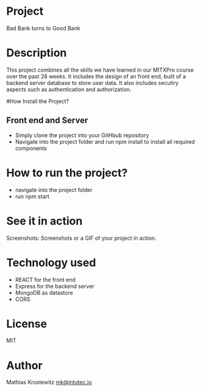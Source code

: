 # Project 
Bad Bank turns to Good Bank

# Description
This project combines all the skills we have learned in our MITXPro course over the past 28 weeks. It includes the design of an front end,
built of a backend server database to store user data. It also includes secutiry aspects such as authentication and authorization.

 #How Install the Project?
 
## Front end and Server
- Simply clone the project into your GitHbub repository
- Navigate into the project folder and run npm install to install all required components

# How to run the project?
- navigate into the project folder
- run npm start

# See it in action 
Screenshots: Screenshots or a GIF of your project in action.

# Technology used
* REACT for the front end
* Express for the backend server
* MongoDB as datastore
* CORS

# License
MIT

# Author
Mathias Krostewitz mk@intutec.io